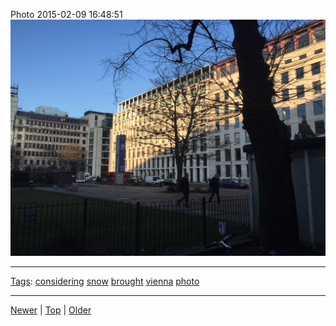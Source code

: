 <!--
title: Photo 2015-02-09 16
date: 2020-06-28T14:51:45.036Z
tags: considering, snow, brought, vienna, photo
-->





Photo 2015-02-09 16:48:51
![](110548166627-0.jpg)

<!--BOTTOM-POST-NAVIGATION-->
---

[Tags](tags.md): [considering](tag-considering.md) [snow](tag-snow.md) [brought](tag-brought.md) [vienna](tag-vienna.md) [photo](tag-photo.md)

---

[Newer](110280866637.md) | [Top](index.md) | [Older](110554854782.md)